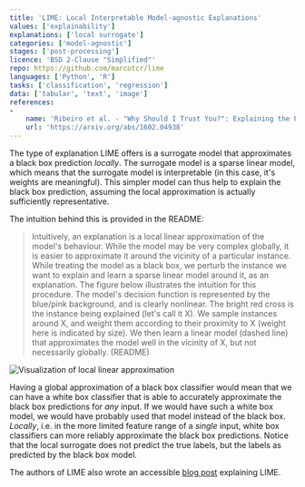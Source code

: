 ```yaml
---
title: 'LIME: Local Interpretable Model-agnostic Explanations'
values: ['explainability']
explanations: ['local surrogate']
categories: ['model-agnostic']
stages: ['post-processing']
licence: 'BSD 2-Clause "Simplified"'
repo: https://github.com/marcotcr/lime
languages: ['Python', 'R']
tasks: ['classification', 'regression']
data: ['tabular', 'text', 'image']
references: 
- 
    name: 'Ribeiro et al. - "Why Should I Trust You?": Explaining the Predictions of Any Classifier'
    url: 'https://arxiv.org/abs/1602.04938'
---
```


The type of explanation LIME offers is a surrogate model that approximates a black box prediction *locally*.
The surrogate model is a sparse linear model, which means that the surrogate model is interpretable (in this case, it's weights are meaningful).
This simpler model can thus help to explain the black box prediction, assuming the local approximation is actually sufficiently representative.

The intuition behind this is provided in the README:

> Intuitively, an explanation is a local linear approximation of the model's behaviour. While the model may be very complex globally, it is easier to approximate it around the vicinity of a particular instance. While treating the model as a black box, we perturb the instance we want to explain and learn a sparse linear model around it, as an explanation. The figure below illustrates the intuition for this procedure. The model's decision function is represented by the blue/pink background, and is clearly nonlinear. The bright red cross is the instance being explained (let's call it X). We sample instances around X, and weight them according to their proximity to X (weight here is indicated by size). We then learn a linear model (dashed line) that approximates the model well in the vicinity of X, but not necessarily globally. (README)

![Visualization of local linear approximation](https://raw.githubusercontent.com/marcotcr/lime/master/doc/images/lime.png)

Having a global approximation of a black box classifier would mean that we can have a white box classifier that is able to accurately approximate the black box predictions for *any* input.
If we would have such a white box model, we would have probably used that model instead of the black box.
*Locally*, i.e. in the more limited feature range of a *single* input, white box classifiers can more reliably approximate the black box predictions.
Notice that the local surrogate does not predict the true labels, but the labels as predicted by the black box model.

The authors of LIME also wrote an accessible [blog post](https://www.oreilly.com/content/introduction-to-local-interpretable-model-agnostic-explanations-lime/) explaining LIME.
